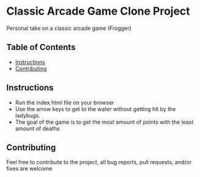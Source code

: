 # Classic Arcade Game Clone Project

Personal take on a classic arcade game (Frogger)

## Table of Contents

- [Instructions](#instructions)
- [Contributing](#contributing)

## Instructions

- Run the index.html file on your browser
- Use the arrow keys to get to the water without getting hit by the ladybugs.
- The goal of the game is to get the most amount of points with the least amount of deaths

## Contributing

Feel free to contribute to the project, all bug reports, pull requests, and/or fixes are welcome 
